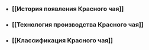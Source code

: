 - ### [[История появления Красного чая]]
- ### [[Технология производства Красного чая]]
- ### [[Классификация Красного чая]]